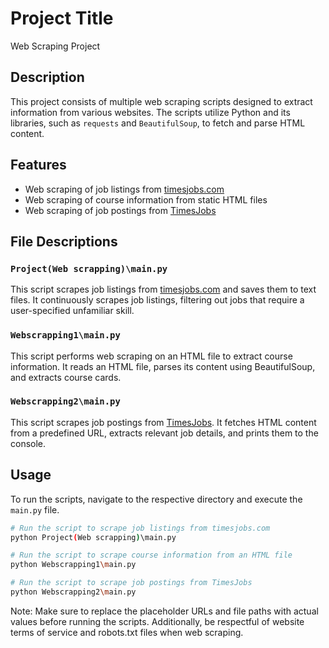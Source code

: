 # Project Title
Web Scraping Project

## Description
This project consists of multiple web scraping scripts designed to extract information from various websites. The scripts utilize Python and its libraries, such as `requests` and `BeautifulSoup`, to fetch and parse HTML content.

## Features
* Web scraping of job listings from [timesjobs.com](http://timesjobs.com)
* Web scraping of course information from static HTML files
* Web scraping of job postings from [TimesJobs](https://www.timesjobs.com)

## File Descriptions

### `Project(Web scrapping)\main.py`
This script scrapes job listings from [timesjobs.com](http://timesjobs.com) and saves them to text files. It continuously scrapes job listings, filtering out jobs that require a user-specified unfamiliar skill.

### `Webscrapping1\main.py`
This script performs web scraping on an HTML file to extract course information. It reads an HTML file, parses its content using BeautifulSoup, and extracts course cards.

### `Webscrapping2\main.py`
This script scrapes job postings from [TimesJobs](https://www.timesjobs.com). It fetches HTML content from a predefined URL, extracts relevant job details, and prints them to the console.


## Usage
To run the scripts, navigate to the respective directory and execute the `main.py` file.

```bash
# Run the script to scrape job listings from timesjobs.com
python Project(Web scrapping)\main.py

# Run the script to scrape course information from an HTML file
python Webscrapping1\main.py

# Run the script to scrape job postings from TimesJobs
python Webscrapping2\main.py
```

Note: Make sure to replace the placeholder URLs and file paths with actual values before running the scripts. Additionally, be respectful of website terms of service and robots.txt files when web scraping.
